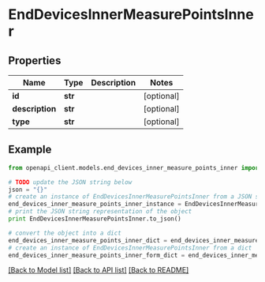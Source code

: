 # EndDevicesInnerMeasurePointsInner


## Properties
Name | Type | Description | Notes
------------ | ------------- | ------------- | -------------
**id** | **str** |  | [optional] 
**description** | **str** |  | [optional] 
**type** | **str** |  | [optional] 

## Example

```python
from openapi_client.models.end_devices_inner_measure_points_inner import EndDevicesInnerMeasurePointsInner

# TODO update the JSON string below
json = "{}"
# create an instance of EndDevicesInnerMeasurePointsInner from a JSON string
end_devices_inner_measure_points_inner_instance = EndDevicesInnerMeasurePointsInner.from_json(json)
# print the JSON string representation of the object
print EndDevicesInnerMeasurePointsInner.to_json()

# convert the object into a dict
end_devices_inner_measure_points_inner_dict = end_devices_inner_measure_points_inner_instance.to_dict()
# create an instance of EndDevicesInnerMeasurePointsInner from a dict
end_devices_inner_measure_points_inner_form_dict = end_devices_inner_measure_points_inner.from_dict(end_devices_inner_measure_points_inner_dict)
```
[[Back to Model list]](../README.md#documentation-for-models) [[Back to API list]](../README.md#documentation-for-api-endpoints) [[Back to README]](../README.md)


